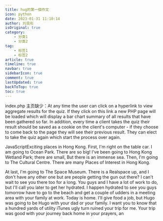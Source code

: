 ```yaml
---
title: hug的第一個作文
icon: python
date: 2023-01-31 11:10:14
author: 刘奕彤
isOriginal: true
category: 
    - 分类1
    - 分类2
tag:
    - 标签1
    - 标签2
article: true
timeline: true
navbar: true
sidebarIcon: true
comment: true
lastUpdated: true
backToTop: true
toc: true
---
```




index.php 主页缺少：At any time the user can click on a hyperlink to view aggregate results for the quiz. If they click on this link a new PHP page will be loaded which will display a bar chart summary of all results that have been gathered so far.
In addition, every time a client takes the quiz their result should be saved as a cookie on the client's computer - if they choose to come back to the page they will see their previous result. They can elect to take the quiz again which start the process over again.

JavaScriptExciting places in Hong Kong. First, I'm right on the table car. I am going to Ocean Park. There are so big! I've been going to Hong Kong Wetland Park; there are small, But there is an immense sea. Then, I'm going to The Cultural Centre. There are many Places of Interest in Hong Kong.

At last, I'm going to The Space Museum. There is a Realspace up, and I don't have any other one but are people getting the gun out there? I can't wait to see you there too for a long. You guys and I have a lot of work to do, but I'll call you later to get her hydrated. I happen hydrated to see you guys tomorrow have to go to the beach and get a couple of udders in a meeting area with your family at work. Today is home. I'll give food a job, but Hugo was going to be Hugo with your dad or your family. I want you to know that a hundred yards of utility iTunes ugly turn ruined your trip for me. Your trip was good with your journey back home in your prayers, an
